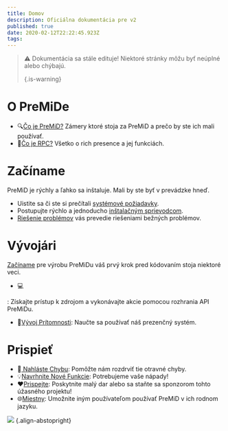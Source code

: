 ```yaml
---
title: Domov
description: Oficiálna dokumentácia pre v2
published: true
date: 2020-02-12T22:22:45.923Z
tags: 
---
```


> :warning: Dokumentácia sa stále edituje! Niektoré stránky môžu byť neúplné alebo chýbajú. 
> 
> {.is-warning}

# O PreMiDe
- :mag:[Čo je PreMiD?](/about) Zámery ktoré stoja za PreMiD a prečo by ste ich mali používať.
- :link:[Čo je RPC?](https://discordapp.com/rich-presence) Všetko o rich presence a jej funkciách.

# Začíname

PreMiD je rýchly a ľahko sa inštaluje. Mali by ste byť v prevádzke hneď.

- Uistite sa či ste si prečítali [systémové požiadavky](/install/requirements).
- Postupujte rýchlo a jednoducho [inštalačným sprievodcom](/install).
- [Riešenie problémov](/troubleshooting) vás prevedie riešeniami bežných problémov.

# Vývojári

[Začíname](/dev) pre výrobu PreMiDu váš prvý krok pred kódovaním stoja niektoré veci.

- :computer:

: Získajte prístup k zdrojom a vykonávajte akcie pomocou rozhrania API PreMiDu.</li> 
  
  - :wrench:[Vývoj Prítomnosti](/dev/presence): Naučte sa používať náš prezenčný systém.</ul> 



# Prispieť

- :bug:[ Nahláste Chybu](https://github.com/PreMiD): Pomôžte nám rozdrviť tie otravné chyby.
- :bulb:[Navrhnite Nové Funkcie](https://discord.gg/premid): Potrebujeme vaše nápady!
- :heart:[Prispejte](https://www.patreon.com/Timeraa): Poskytnite malý dar alebo sa staňte sa sponzorom tohto úžasného projektu!
- :globe_with_meridians:[Miestny](https://translate.premid.app): Umožnite iným používateľom používať PreMiD v ich rodnom jazyku.

![](https://beta.premid.app/img/logo.2b414dc2.gif) {.align-abstopright}